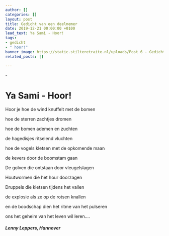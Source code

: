 ```yaml
---
author: []
categories: []
layout: post
title: Gedicht van een deelnemer
date: 2019-12-21 00:00:00 +0100
lead_text: Ya Sami - Hoor!
tags:
- gedicht
- " hoor!"
banner_image: https://static.stilteretraite.nl/uploads/Post 6 - Gedicht.jpg
related_posts: []

---
```

\-

# Ya Sami - Hoor!

Hoor je hoe de wind knuffelt met de bomen

hoe de sterren zachtjes dromen

hoe de bomen ademen en zuchten

de hagedisjes ritselend vluchten

hoe de vogels kletsen met de opkomende maan

de kevers door de boomstam gaan

De golven die ontstaan door vleugelslagen

Houtwormen die het hour doorzagen

Druppels die kletsen tijdens het vallen

de explosie als ze op de rotsen knallen

en de boodschap dien het ritme van het pulseren

ons het geheim van het leven wil leren….

###### **Lenny Leppers, Hannover**